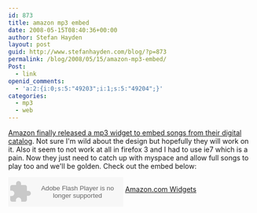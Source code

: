 ```yaml
---
id: 873
title: amazon mp3 embed
date: 2008-05-15T08:40:36+00:00
author: Stefan Hayden
layout: post
guid: http://www.stefanhayden.com/blog/?p=873
permalink: /blog/2008/05/15/amazon-mp3-embed/
Post:
  - link
openid_comments:
  - 'a:2:{i:0;s:5:"49203";i:1;s:5:"49204";}'
categories:
  - mp3
  - web
---
```

<a href="http://widgets.amazon.com/Amazon-MP3-Clips-Widget/">Amazon finally released a mp3 widget to embed songs from their digital catalog</a>. Not sure I'm wild about the design but hopefully they will work on it. Also it seem to not work at all in firefox 3 and I had to use ie7 which is a pain. Now they just need to catch up with myspace and allow full songs to play too and we'll be golden. Check out the embed below:

<OBJECT classid="clsid:D27CDB6E-AE6D-11cf-96B8-444553540000" codebase="http://fpdownload.macromedia.com/get/flashplayer/current/swflash.cab" id="Player_c7836a75-5173-4455-bbcd-4a8286f270a5"  WIDTH="234px" HEIGHT="60px"> <PARAM NAME="movie" VALUE="http://ws.amazon.com/widgets/q?ServiceVersion=20070822&MarketPlace=US&ID=V20070822%2FUS%2Fstefanhayden-20%2F8014%2Fc7836a75-5173-4455-bbcd-4a8286f270a5&Operation=GetDisplayTemplate"><PARAM NAME="quality" VALUE="high"><PARAM NAME="bgcolor" VALUE="#FFFFFF"><PARAM NAME="allowscriptaccess" VALUE="always"><embed src="http://ws.amazon.com/widgets/q?ServiceVersion=20070822&MarketPlace=US&ID=V20070822%2FUS%2Fstefanhayden-20%2F8014%2Fc7836a75-5173-4455-bbcd-4a8286f270a5&Operation=GetDisplayTemplate" id="Player_c7836a75-5173-4455-bbcd-4a8286f270a5" quality="high" bgcolor="#ffffff" name="Player_c7836a75-5173-4455-bbcd-4a8286f270a5" allowscriptaccess="always"  type="application/x-shockwave-flash" align="middle" height="60px" width="234px"></embed></OBJECT> <NOSCRIPT><A HREF="http://ws.amazon.com/widgets/q?ServiceVersion=20070822&MarketPlace=US&ID=V20070822%2FUS%2Fstefanhayden-20%2F8014%2Fc7836a75-5173-4455-bbcd-4a8286f270a5&Operation=NoScript">Amazon.com Widgets</A></NOSCRIPT>